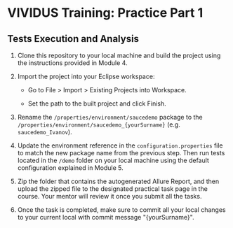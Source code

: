 # VIVIDUS Training: Practice Part 1

## Tests Execution and Analysis

1. Clone this repository to your local machine and build the project using the instructions provided in Module 4.

1. Import the project into your Eclipse workspace:

    - Go to File > Import > Existing Projects into Workspace.

    - Set the path to the built project and click Finish.

1. Rename the `/properties/environment/saucedemo` package to the `/properties/environment/saucedemo_{yourSurname}` (e.g.  `saucedemo_Ivanov`).

1. Update the environment reference in the `configuration.properties` file to match the new package name from the previous step. Then run tests located in the `/demo` folder on your local machine using the default configuration explained in Module 5.

1. Zip the folder that contains the autogenerated Allure Report, and then upload the zipped file to the designated practical task page in the course. Your mentor will review it once you submit all the tasks.

1. Once the task is completed, make sure to commit all your local changes to your current local with commit message "{yourSurname}".
